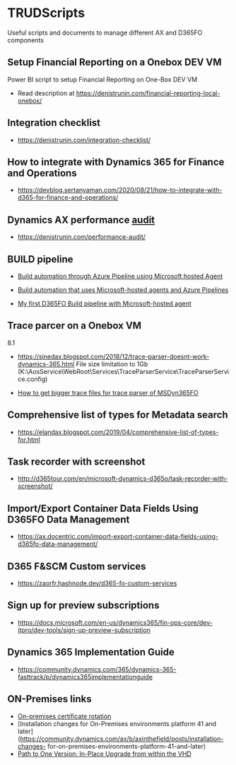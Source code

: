 # TRUDScripts
Useful scripts and documents to manage different AX and D365FO components
## Setup Financial Reporting on a Onebox DEV VM
Power BI script to setup Financial Reporting on One-Box DEV VM

- Read description at https://denistrunin.com/financial-reporting-local-onebox/

## Integration checklist

- https://denistrunin.com/integration-checklist/

## How to integrate with Dynamics 365 for Finance and Operations

- https://devblog.sertanyaman.com/2020/08/21/how-to-integrate-with-d365-for-finance-and-operations/

## Dynamics AX performance [audit](https://github.com/TrudAX/TRUDScripts/blob/master/Performance/AX%20Technical%20Audit.md)

- https://denistrunin.com/performance-audit/

## BUILD pipeline 

- [Build automation through Azure Pipeline using Microsoft hosted Agent](https://community.dynamics.com/ax/b/axinthefield/posts/build-automation-through-azure-pipeline-using-microsoft-hosted-agent)

- [Build automation that uses Microsoft-hosted agents and Azure Pipelines](https://docs.microsoft.com/en-us/dynamics365/fin-ops-core/dev-itpro/dev-tools/hosted-build-automation)

- [My first D365FO Build pipeline with Microsoft-hosted agent](http://alexvoy.blogspot.com/2021/06/my-first-d365fo-build-pipeline-with.html)


## Trace parcer on a Onebox VM

8.1
- https://sinedax.blogspot.com/2018/12/trace-parser-doesnt-work-dynamics-365.html
File size limitation to 1Gb (K:\AosService\WebRoot\Services\TraceParserService\TraceParserService.config)

- [How to get bigger trace files for trace parser of MSDyn365FO](https://msdyn365fo.wordpress.com/2020/07/22/how-to-get-bigger-trace-files-for-trace-parser-of-msdyn365fo/)

## Comprehensive list of types for Metadata search 
- https://elandax.blogspot.com/2019/04/comprehensive-list-of-types-for.html

## Task recorder with screenshot 

- http://d365tour.com/en/microsoft-dynamics-d365o/task-recorder-with-screenshot/

## Import/Export Container Data Fields Using D365FO Data Management

- https://ax.docentric.com/import-export-container-data-fields-using-d365fo-data-management/

## D365 F&SCM Custom services

- https://zaorfr.hashnode.dev/d365-fo-custom-services

## Sign up for preview subscriptions

- https://docs.microsoft.com/en-us/dynamics365/fin-ops-core/dev-itpro/dev-tools/sign-up-preview-subscription

## Dynamics 365 Implementation Guide                 

- https://community.dynamics.com/365/dynamics-365-fasttrack/p/dynamics365implementationguide

## ON-Premises links
- [On-premises certificate rotation](https://community.dynamics.com/ax/b/axinthefield/posts/on-premises-certificate-rotation)
- [Installation changes for On-Premises environments platform 41 and later](https://community.dynamics.com/ax/b/axinthefield/posts/installation-changes-   for-on-premises-environments-platform-41-and-later)
- [Path to One Version: In-Place Upgrade from within the VHD](https://community.dynamics.com/ax/b/axinthefield/posts/path-to-one-version-in-place-upgrade)
